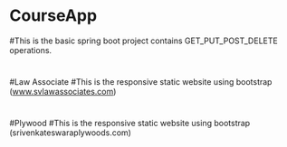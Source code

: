 # CourseApp
#This is the basic spring boot project contains GET_PUT_POST_DELETE operations.
#
#Law Associate
#This is the responsive static website using bootstrap (www.svlawassociates.com)
#
#Plywood
#This is the responsive static website using bootstrap (srivenkateswaraplywoods.com)
